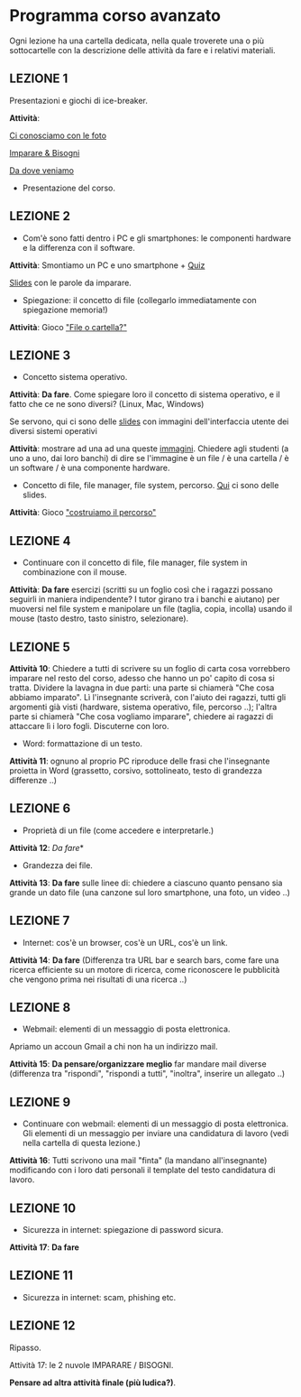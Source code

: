 # Programma corso avanzato

Ogni lezione ha una cartella dedicata, nella quale troverete una o più sottocartelle con la descrizione delle attività da fare e i relativi materiali.

## LEZIONE 1
Presentazioni e giochi di ice-breaker.

**Attività**: 

[Ci conosciamo con le foto](lez01/attività-lez1.md)

[Imparare & Bisogni](lez01/attività-lez1.md)

[Da dove veniamo](lez01/attività-lez1.md)

* Presentazione del corso. 

## LEZIONE 2

* Com'è sono fatti dentro i PC e gli smartphones: le componenti hardware e la differenza con il software.

**Attività**: Smontiamo un PC e uno smartphone + [Quiz](lez02/quiz-hardware-lez2.md)

[Slides](lez02/hardware-and-software.pdf) con le parole da imparare.

* Spiegazione: il concetto di file (collegarlo immediatamente con spiegazione memoria!) 

**Attività**: Gioco ["File o cartella?"](lez02/file-vs-cartelle)


## LEZIONE 3

* Concetto sistema operativo.

**Attività**: **Da fare**. Come spiegare loro il concetto di sistema operativo, e il fatto che ce ne sono diversi? (Linux, Mac, Windows)

Se servono, qui ci sono delle [slides]((lez03/interfaccia-utente-sistema-operativo.pdf)) con immagini dell'interfaccia utente dei diversi sistemi operativi

**Attività**: mostrare ad una ad una queste [immagini](lez03/quiz-lez3.pptx). Chiedere agli studenti (a uno a uno, dai loro banchi) di dire se l'immagine è un file / è una cartella / è un software / è una componente hardware.

* Concetto di file, file manager, file system, percorso. [Qui](lez03/spiegazione-path.pptx) ci sono delle slides.

**Attività**: Gioco ["costruiamo il percorso"](lez03/costruisci-il-percorso)


## LEZIONE 4

* Continuare con il concetto di file, file manager, file system in combinazione con il mouse.

**Attività**: **Da fare** esercizi (scritti su un foglio così che i ragazzi possano seguirli in maniera indipendente? I tutor girano tra i banchi e aiutano) per muoversi nel file system e manipolare un file (taglia, copia, incolla) usando il mouse (tasto destro, tasto sinistro, selezionare).


## LEZIONE 5
**Attività 10**: Chiedere a tutti di scrivere su un foglio di carta cosa vorrebbero imparare nel resto del corso, adesso che hanno un po' capito di cosa si tratta. Dividere la lavagna in due parti: una parte si chiamerà "Che cosa abbiamo imparato". Lì l'insegnante scriverà, con l'aiuto dei ragazzi, tutti gli argomenti già visti (hardware, sistema operativo, file, percorso ..); l'altra parte si chiamerà "Che cosa vogliamo imparare", chiedere ai ragazzi di attaccare lì i loro fogli. Discuterne con loro.

* Word: formattazione di un testo.

**Attività 11**: ognuno al proprio PC riproduce delle frasi che l'insegnante proietta in Word (grassetto, corsivo, sottolineato, testo di grandezza differenze ..)

## LEZIONE 6
* Proprietà di un file (come accedere e interpretarle.)

**Attività 12**: *Da fare**

* Grandezza dei file.

**Attività 13**: **Da fare** sulle linee di: chiedere a ciascuno quanto pensano sia grande un dato file (una canzone sul loro smartphone, una foto, un video ..)

## LEZIONE 7
* Internet: cos'è un browser, cos'è un URL, cos'è un link.

**Attività 14**: **Da fare** (Differenza tra URL bar e search bars, come fare una ricerca efficiente su un motore di ricerca, come riconoscere le pubblicità che vengono prima nei risultati di una ricerca ..)

## LEZIONE 8
* Webmail: elementi di un messaggio di posta elettronica. 

Apriamo un accoun Gmail a chi non ha un indirizzo mail.

**Attività 15**: **Da pensare/organizzare meglio** far mandare mail diverse (differenza tra "rispondi", "rispondi a tutti", "inoltra", inserire un allegato ..)

## LEZIONE 9
* Continuare con webmail: elementi di un messaggio di posta elettronica. Gli elementi di un messaggio per inviare una candidatura di lavoro (vedi nella cartella di questa lezione.)

**Attività 16**: Tutti scrivono una mail "finta" (la mandano all'insegnante) modificando con i loro dati personali il template del testo candidatura di lavoro.

## LEZIONE 10
* Sicurezza in internet: spiegazione di password sicura.

**Attività 17**: **Da fare**

## LEZIONE 11
* Sicurezza in internet: scam, phishing etc. 

## LEZIONE 12
Ripasso. 

Attività 17: le 2 nuvole IMPARARE / BISOGNI.

**Pensare ad altra attività finale (più ludica?)**.
